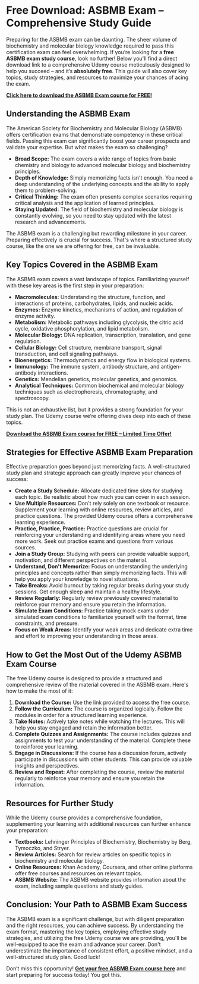 # Free Download: ASBMB Exam – Comprehensive Study Guide

Preparing for the ASBMB exam can be daunting. The sheer volume of biochemistry and molecular biology knowledge required to pass this certification exam can feel overwhelming. If you’re looking for a **free ASBMB exam study course**, look no further! Below you'll find a direct download link to a comprehensive Udemy course meticulously designed to help you succeed – and it’s **absolutely free**. This guide will also cover key topics, study strategies, and resources to maximize your chances of acing the exam.

[**Click here to download the ASBMB Exam course for FREE!**](https://udemywork.com/asbmb-exam)

## Understanding the ASBMB Exam

The American Society for Biochemistry and Molecular Biology (ASBMB) offers certification exams that demonstrate competency in these critical fields. Passing this exam can significantly boost your career prospects and validate your expertise. But what makes the exam so challenging?

*   **Broad Scope:** The exam covers a wide range of topics from basic chemistry and biology to advanced molecular biology and biochemistry principles.
*   **Depth of Knowledge:** Simply memorizing facts isn't enough. You need a deep understanding of the underlying concepts and the ability to apply them to problem-solving.
*   **Critical Thinking:** The exam often presents complex scenarios requiring critical analysis and the application of learned principles.
*   **Staying Updated:** The field of biochemistry and molecular biology is constantly evolving, so you need to stay updated with the latest research and advancements.

The ASBMB exam is a challenging but rewarding milestone in your career. Preparing effectively is crucial for success. That's where a structured study course, like the one we are offering for free, can be invaluable.

## Key Topics Covered in the ASBMB Exam

The ASBMB exam covers a vast landscape of topics. Familiarizing yourself with these key areas is the first step in your preparation:

*   **Macromolecules:** Understanding the structure, function, and interactions of proteins, carbohydrates, lipids, and nucleic acids.
*   **Enzymes:** Enzyme kinetics, mechanisms of action, and regulation of enzyme activity.
*   **Metabolism:** Metabolic pathways including glycolysis, the citric acid cycle, oxidative phosphorylation, and lipid metabolism.
*   **Molecular Biology:** DNA replication, transcription, translation, and gene regulation.
*   **Cellular Biology:** Cell structure, membrane transport, signal transduction, and cell signaling pathways.
*   **Bioenergetics:** Thermodynamics and energy flow in biological systems.
*   **Immunology:** The immune system, antibody structure, and antigen-antibody interactions.
*   **Genetics:** Mendelian genetics, molecular genetics, and genomics.
*   **Analytical Techniques:** Common biochemical and molecular biology techniques such as electrophoresis, chromatography, and spectroscopy.

This is not an exhaustive list, but it provides a strong foundation for your study plan. The Udemy course we’re offering dives deep into each of these topics.

[**Download the ASBMB Exam course for FREE – Limited Time Offer!**](https://udemywork.com/asbmb-exam)

## Strategies for Effective ASBMB Exam Preparation

Effective preparation goes beyond just memorizing facts. A well-structured study plan and strategic approach can greatly improve your chances of success:

*   **Create a Study Schedule:** Allocate dedicated time slots for studying each topic. Be realistic about how much you can cover in each session.
*   **Use Multiple Resources:** Don't rely solely on one textbook or resource. Supplement your learning with online resources, review articles, and practice questions. The provided Udemy course offers a comprehensive learning experience.
*   **Practice, Practice, Practice:** Practice questions are crucial for reinforcing your understanding and identifying areas where you need more work. Seek out practice exams and questions from various sources.
*   **Join a Study Group:** Studying with peers can provide valuable support, motivation, and different perspectives on the material.
*   **Understand, Don't Memorize:** Focus on understanding the underlying principles and concepts rather than simply memorizing facts. This will help you apply your knowledge to novel situations.
*   **Take Breaks:** Avoid burnout by taking regular breaks during your study sessions. Get enough sleep and maintain a healthy lifestyle.
*   **Review Regularly:** Regularly review previously covered material to reinforce your memory and ensure you retain the information.
*   **Simulate Exam Conditions:** Practice taking mock exams under simulated exam conditions to familiarize yourself with the format, time constraints, and pressure.
*   **Focus on Weak Areas:** Identify your weak areas and dedicate extra time and effort to improving your understanding in those areas.

## How to Get the Most Out of the Udemy ASBMB Exam Course

The free Udemy course is designed to provide a structured and comprehensive review of the material covered in the ASBMB exam. Here's how to make the most of it:

1.  **Download the Course:** Use the link provided to access the free course.
2.  **Follow the Curriculum:** The course is organized logically. Follow the modules in order for a structured learning experience.
3.  **Take Notes:** Actively take notes while watching the lectures. This will help you stay engaged and retain the information better.
4.  **Complete Quizzes and Assignments:** The course includes quizzes and assignments to test your understanding of the material. Complete these to reinforce your learning.
5.  **Engage in Discussions:** If the course has a discussion forum, actively participate in discussions with other students. This can provide valuable insights and perspectives.
6.  **Review and Repeat:** After completing the course, review the material regularly to reinforce your memory and ensure you retain the information.

## Resources for Further Study

While the Udemy course provides a comprehensive foundation, supplementing your learning with additional resources can further enhance your preparation:

*   **Textbooks:** Lehninger Principles of Biochemistry, Biochemistry by Berg, Tymoczko, and Stryer.
*   **Review Articles:** Search for review articles on specific topics in biochemistry and molecular biology.
*   **Online Resources:** Khan Academy, Coursera, and other online platforms offer free courses and resources on relevant topics.
*   **ASBMB Website:** The ASBMB website provides information about the exam, including sample questions and study guides.

## Conclusion: Your Path to ASBMB Exam Success

The ASBMB exam is a significant challenge, but with diligent preparation and the right resources, you can achieve success. By understanding the exam format, mastering the key topics, employing effective study strategies, and utilizing the free Udemy course we are providing, you'll be well-equipped to ace the exam and advance your career. Don't underestimate the importance of consistent effort, a positive mindset, and a well-structured study plan. Good luck!

Don’t miss this opportunity! **[Get your free ASBMB Exam course here](https://udemywork.com/asbmb-exam)** and start preparing for success today! You got this.
